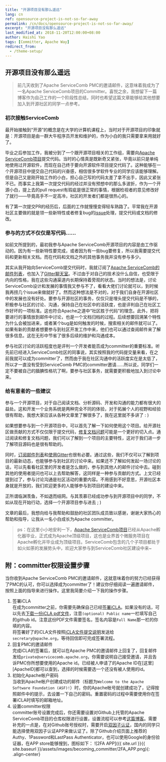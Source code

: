 ```yaml
---
title: "开源项目没有那么遥远"
lang: cn
ref: opensource-project-is-not-so-far-away
permalink: /cn/docs/opensource-project-is-not-so-far-away/
excerpt: "开源项目没有那么遥远"
last_modified_at: 2018-11-20T12:00:00+08:00
author: Haishi Yao
tags: [Committer, Apache Way]
redirect_from:
  - /theme-setup/
---
```


## 开源项目没有那么遥远

> 前几天收到了Apache ServiceComb PMC的邀请邮件，这意味着我成为了一名Apache ServiceComb项目的Committer。喜悦之余，我想留下一篇博客作为自己工作的一个阶段性总结，同时也希望这篇文章能够给其他想要加入到开源社区的同学一点参考。

### 初次接触ServiceComb

最开始接触到“开源”的概念是在大学的计算机课程上，当时对于开源项目的印象就是：开源项目是由一群大牛程序员开发和维护的，作为小白的我只需要拿来用就好了。

毕业之后参加工作，我被分到了一个跟开源项目相关的工作组，需要向[Apache ServiceComb项目][ServiceComb官网]提交代码。当时的心情真是既新奇又紧张，毕竟以前只是单纯地使用过开源软件，而现在自己终于要向开源软件项目提交代码了。这种能够在一个开源项目中提交自己代码的兴奋感，相信很多学软件专业的同学应该能够理解。但是自己又是刚开始工作的小白，担心自己写的代码太差了拿不出手，因此又紧张不已。而事实上我第一次提交代码的经过并没有预想中的那么多波折，作为一个开源小白，提上去的pull request有瑕疵是很正常的事情，根据检视者的意见修改好了就行——毕竟高手不一定高冷，社区的开发者们都是很热心的。

有了第一次提交PR的经历后，后面的工作就慢慢变得轻车熟路了。平常我在开源社区主要做的就是领一些新特性或者修复bug的[issue][Apache issues]处理，提交代码或文档的修改。

### 参与的方式不仅仅是写代码……

如前文所提到的，最初我参与Apache ServiceComb开源项目的内容是由工作驱动的。因为有一些新特性要完成，或者因为有一些bug要修复，所以我需要提交代码和更新相关文档。而在代码和文档之外的其他事务我并没有参与多少。

其实从我开始向ServiceComb提交代码时，我就订阅了[Apache ServiceComb的邮件列表][订阅邮件列表]，也加入了[Gitter聊天室][使用Gitter]。不过由于对自己的技术没什么自信，也受限于内向的性格，我在这些沟通渠道内长期保持着旁观的状态。当时的想法是，讨论ServiceComb设计和发展的事情我又参与不了，看看大佬们讨论就可以，到时候我再捞几个issue来做就好了。然而这种想法是不对的，对于我们自身在开源社区中的发展也没有好处。要参与开源社区的事务，仅仅只是埋头提交代码是不够的，积极参与社区的讨论、沟通，保持自己在社区中的活跃度，也是评判自己在社区工作好坏的一项标准。这也符合Apache之道中“社区胜于代码”的理念。此外，把将要进行的事情放到邮件中讨论，也是一个文档归档的过程。后续想要回溯某个特性为什么会被加进来，或者某个bug是如何触发的时候，搜索相关的邮件就可以了。如果有新的贡献者想要参与到社区开发工作中来，他们也可以通过查阅邮件来了解很多信息。这在无形中节省了很多后续的维护和沟通成本。

参与社区讨论的活跃程度也是评判一个开发者能否成为committer的重要标准。听先前已经进入ServiceComb社区的同事说，其实按照我的代码提交量来看，在之前我就可以成为committer了，然而由于我在社区沟通中的活跃度实在是太低了，所以才一直没有受到ServiceComb PMC的committer邀请……所以说，同学们一定不要被自己的腼腆性格坑了啊，要参与社区事务，就需要更积极地加入到讨论中来。

### 给有意者的一些建议

参与一个开源项目，对于自己阅读文档、分析源码、开发和沟通的能力都有很大的益处。这和开发一个业务系统是两种完全不同的体验，对于拓展个人的视野和经验很有帮助，我想大家应该从各种文章里了解很多了，我在这里就不多讲了 : )

如果想要参与到一个开源项目中，可以首先了解一下如何使用这个项目。给开源社区做贡献的方式不仅仅限于提交代码，[修复文档问题][ServiceComb-docs]可能是一个更好的切入点。通过阅读和修复文档问题，我们可以了解到一个项目的主要特性，这对于我们进一步了解项目源码也是很有帮助的。

同时，[订阅邮件列表]和[使用Gitter]也很有必要。通过这些，我们不仅可以了解到项目的最新动态，也能够参与到社区的讨论中来。如果还不了解如何发起一场讨论的话，可以先看看社区里的开发者是怎么做的，参与到其他人的邮件讨论中去。碰到其他的使用者提问也可以上去帮助解答，这同样是一种参与贡献的方式。上文已经提到过了，参与讨论沟通是社区活动的重要内容。不用感到不好意思，开源社区本身就是开放的，我们欢迎更多的人能够参与到项目的建设中来。

正所谓临渊羡鱼，不如退而结网。与其羡慕已经成功参与到开源项目中的同学，不如从现在开始行动，选择一个开源项目参与进去 ; )

文章的最后，我想向给与我帮助和鼓励的社区团队成员致以感谢，谢谢大家热心的帮助和指导，让我从一名小白成长为Apache committer。

> ps：在这里小小地安利一下，[Apache ServiceComb项目][ServiceComb官网]已经从Apache孵化器毕业，正式成为Apache顶级项目，这也是业界首个微服务项目在Apache孵化并毕业成为顶级项目。ServiceComb包含的几个子项目都处于如火如荼的发展势头中，欢迎大家参与到ServiceComb社区建设中来~

## 附：committer权限设置步骤

当你收到Apache ServiceComb PMC的邀请邮件，这就意味着你的努力已经获得了PMC的认可，你可以选择成为committer了！建议你仔细阅读一遍邀请邮件，按照上面的指导来进行操作。这里我简要介绍一下我的操作步骤。

1. 签署iCLA  
在成为committer之前，你需要先确保自己已经[签署iCLA][ContributorLicenseAgreements]。如果没有的话，可以先去[下载一份iCLA pdf文件][下载ICLA文件]，注意`(optional) Public name`一栏填写自己的github id。注意这份PDF文件需要签名，签名内容是`Full Name`那一栏的你填的内容。  
将签署好了的iCLA文件按照[iCLA文件提交说明]发送给`secretary@apache.org`，等待回信即可完成签署流程。  
2. 回复PMC的邀请邮件  
完成iCLA的签署后，就可以在Apache PMC的邀请邮件上回复了，回复邮件发给`private@servicecomb.apache.org`，你需要说明自己接受邀请，并且告诉PMC你所想要使用的Apache id。已经被人申请了的Apache ID在[这里][ApacheID]都可以查到，选择的时候需要选一个还没有被人使用的id。  
3. 初始化Apache帐户密码  
当收到Apache帐户创建成功的邮件（标题为`Welcome to the Apache Software Foundation (ASF)!`）时，你的Apache帐号就创建成功了，记得按照邮件中的提示，去设置一下自己的密码。重置密码的过程中需要使用你在签署iCLA时填写的邮箱地址。  
4. 设置committer权限  
committer账号设置完成后，你还需要设置对Github上托管的Apache ServiceComb项目的仓库权限进行设置，设置流程可以参考[这篇博客][Committer权限设置]。需要补充的一点是，在对Github账号授权时，需要开启[双因子认证][Github双因子认证介绍]，国内的同学只能选择使用双因子认证APP来做认证了。除了Github介绍页面上推荐的Authy、1Password和LastPass Authenticator，也可以使用Google的身份验证器，在APP store能够搜到，图标如下：
![2FA APP]({{ site.url }}{{ site.baseurl }}/assets/images/becoming_committer/2FA_APP.png){: .align-center}

[ServiceComb官网]: https://servicecomb.apache.org/cn/ "ServiceComb官网"
[Apache issues]: https://issues.apache.org/jira/projects/SCB/issues "Apache issues"
[订阅邮件列表]: https://servicecomb.apache.org/cn/developers/subscribe-mail-list/ "订阅邮件"
[使用Gitter]: https://servicecomb.apache.org/cn/developers/use-gitter/ "使用Gitter"
[ServiceComb-docs]: https://github.com/apache/servicecomb-docs "ServiceComb文档项目"
[ContributorLicenseAgreements]: http://www.apache.org/licenses/#clas "Contributor License Agreements"
[下载iCLA文件]: http://www.apache.org/licenses/icla.pdf "下载ICLA文件"
[iCLA文件提交说明]: http://www.apache.org/licenses/#submitting "提交iCLA文件"
[ApacheIDList]: http://people.apache.org/committer-index.html "Apache committer index"
[Committer权限设置]: https://servicecomb.apache.org/cn/developers/setup-committer-rights/ "Committer权限设置"
[Github双因子认证介绍]: https://github.com/settings/two_factor_authentication/intro "Github双因子认证"
